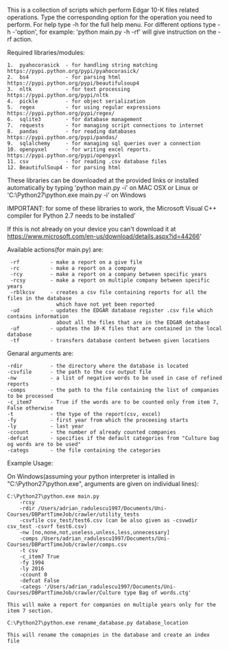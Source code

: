 
This is a collection of scripts which perform Edgar 10-K files related operations.
Type the corresponding option for the operation you need to perform.
For help type -h for the full help menu.
For different options type -h -'option', for example: 'python main.py -h -rf' will give instruction on the -rf action.


Required libraries/modules:

    1.  pyahocorasick  - for handling string matching                    https://pypi.python.org/pypi/pyahocorasick/
    2.  bs4            - for parsing html                                https://pypi.python.org/pypi/beautifulsoup4
    3.  nltk           - for text processing                             https://pypi.python.org/pypi/nltk
    4.  pickle         - for object serialization                        
    5.  regex          - for using regular expressions                   https://pypi.python.org/pypi/regex/
    6.  sqlite3        - for database management
    7.  requests       - for managing script connections to internet
    8.  pandas         - for reading databases                           https://pypi.python.org/pypi/pandas/
    9.  sqlalchemy     - for managing sql queries over a connection
    10. openpyxel      - for writing excel reports.                      https://pypi.python.org/pypi/openpyxl
    11. csv            - for reading .csv database files
    12. BeautifulSoup4 - for parsing html

These libraries can be downloaded at the provided links or installed automatically by typing
    'python main.py -i' on MAC OSX or Linux or
    'C:\Python27\python.exe main.py -i' on Windows

IMPORTANT: for some of these libraries to work, the Microsoft Visual C++ compiler for Python 2.7 needs to be installed'

If this is not already on your device you can't download it at https://www.microsoft.com/en-us/download/details.aspx?id=44266'


Available actions(for main.py) are:

     -rf          - make a report on a give file
     -rc          - make a report on a company
     -rcy         - make a report on a company between specific years
     -rcsy        - make a report on multiple company between specific years
     -rblkcsv     - creates a csv file containing reports for all the files in the database 
                    which have not yet been reported
     -ud          - updates the EDGAR database register .csv file which contains information 
                    about all the files that are in the EDGAR detabase
     -uf          - updates the 10-K files that are contained in the local database
     -tf          - transfers database content between given locations

Genaral arguments are:
    
    -rdir         - the directory where the database is located
    -csvfile      - the path to the csv output file
    -nw           - a list of negative words to be used in case of refined reports
    -comps        - the path to the file containing the list of companies to be processed
    -c_item7      - True if the words are to be counted only from item 7, False otherwise
    -t            - the type of the report(csv, excel)
    -fy           - first year from which the proceesing starts
    -ly           - last year
    -ccount       - the number of already counted companies
    -defcat       - specifies if the default categories from "Culture bag og words are to be used"
    -categs       - the file containing the categories

Example Usage:

On Windows(assuming your python interpreter is intalled in "C:\Python27\python.exe", arguments are given on individual lines):

    C:\Python27\python.exe main.py 
        -rcsy 
        -rdir /Users/adrian_radulescu1997/Documents/Uni-Courses/DBPartTimeJob/crawler/utility_tests  
        -csvfile csv_test/test6.csv (can be also given as -csvwdir csv_test -csvrf test6.csv)
        -nw [no,none,not,useless,unless,less,unnecessary] 
        -comps /Users/adrian_radulescu1997/Documents/Uni-Courses/DBPartTimeJob/crawler/comps.csv  
        -t csv 
        -c_item7 True
        -fy 1994 
        -ly 2016 
        -ccount 0 
        -defcat False 
        -categs '/Users/adrian_radulescu1997/Documents/Uni-Courses/DBPartTimeJob/crawler/Culture type Bag of words.ctg'
    
    This will make a report for companies on multiple years only for the item 7 section.
    
    C:\Python27\python.exe rename_database.py database_location
    
    This will rename the comapnies in the database and create an index file 



